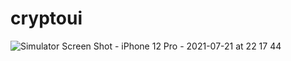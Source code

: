 
# cryptoui

![Simulator Screen Shot - iPhone 12 Pro - 2021-07-21 at 22 17 44](https://user-images.githubusercontent.com/50193271/126527516-fc785e56-7f6f-43fe-a912-b0c4b7cb7ce3.png)


